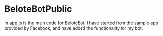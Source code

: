 # BeloteBotPublic

In app.js is the main code for BeloteBot. I have started from the sample app provided by Facebook, and have added the functionality for my bot.
